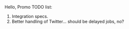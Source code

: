Hello, Promo TODO list:

1. Integration specs.
2. Better handling of Twitter... should be delayed jobs, no?